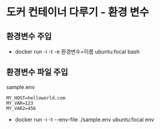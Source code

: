 # 도커 컨테이너 다루기 - 환경 변수
## 환경변수 주입
- docker run -i -t -e 환경변수=이름 ubuntu:focal bash

## 환경변수 파일 주입
sample.env
```
MY_HOST=helloworld.com
MY_VAR=123
MY_VAR2=456
```
- docker run -i -t --env-file ./sample.env ubuntu:focal env

